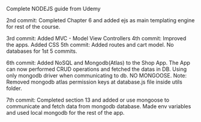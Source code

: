 Complete NODEJS guide from Udemy

2nd commit: Completed Chapter 6 and added ejs as main templating engine for rest of the course.

3rd commit: Added MVC - Model View Controllers
4th commit: Improved the apps. Added CSS
5th commit: Added routes and cart model.
No databases for 1st 5 commits.

6th commit: Added NoSQL and Mongodb(Atlas) to the Shop App.
The App can now performed CRUD operations and fetched the datas in DB.
Using only mongodb driver when communicating to db. NO MONGOOSE.
Note: Removed mongodb atlas permission keys at database.js file inside utils folder.

7th commit: Completed section 13 and added or use mongoose to communicate and fetch data from mongodb database.
Made env variables and used local mongodb for the rest of the app.